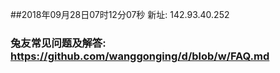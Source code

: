 ##2018年09月28日07时12分07秒 新址: 142.93.40.252
### 兔友常见问题及解答: https://github.com/wanggonging/d/blob/w/FAQ.md
